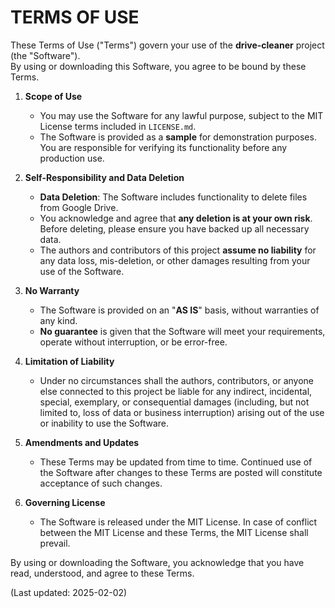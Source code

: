 # TERMS OF USE

These Terms of Use ("Terms") govern your use of the **drive-cleaner** project (the "Software").  
By using or downloading this Software, you agree to be bound by these Terms.

1. **Scope of Use**
    - You may use the Software for any lawful purpose, subject to the MIT License terms included in `LICENSE.md`.
    - The Software is provided as a **sample** for demonstration purposes. You are responsible for verifying its functionality before any production use.

2. **Self-Responsibility and Data Deletion**
    - **Data Deletion**: The Software includes functionality to delete files from Google Drive.
    - You acknowledge and agree that **any deletion is at your own risk**. Before deleting, please ensure you have backed up all necessary data.
    - The authors and contributors of this project **assume no liability** for any data loss, mis-deletion, or other damages resulting from your use of the Software.

3. **No Warranty**
    - The Software is provided on an "**AS IS**" basis, without warranties of any kind.
    - **No guarantee** is given that the Software will meet your requirements, operate without interruption, or be error-free.

4. **Limitation of Liability**
    - Under no circumstances shall the authors, contributors, or anyone else connected to this project be liable for any indirect, incidental, special, exemplary, or consequential damages (including, but not limited to, loss of data or business interruption) arising out of the use or inability to use the Software.

5. **Amendments and Updates**
    - These Terms may be updated from time to time. Continued use of the Software after changes to these Terms are posted will constitute acceptance of such changes.

6. **Governing License**
    - The Software is released under the MIT License. In case of conflict between the MIT License and these Terms, the MIT License shall prevail.

By using or downloading the Software, you acknowledge that you have read, understood, and agree to these Terms.

(Last updated: 2025-02-02)
